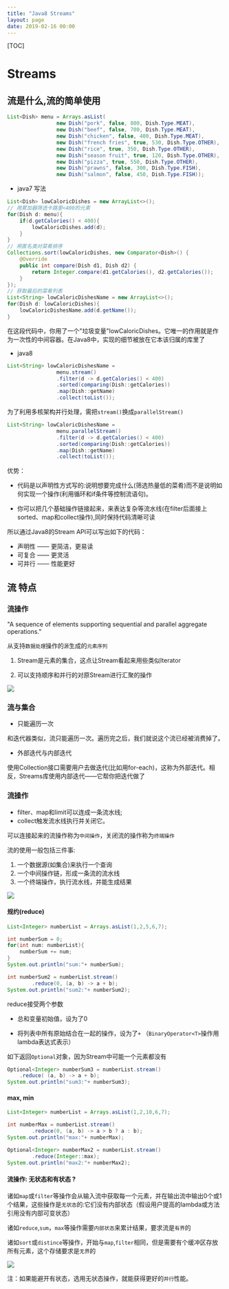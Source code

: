 ```yaml
---
title: "Java8 Streams"
layout: page
date: 2019-02-16 00:00
---
```


[TOC]

# Streams

## 流是什么,流的简单使用

```java
List<Dish> menu = Arrays.asList(
                new Dish("pork", false, 800, Dish.Type.MEAT),
                new Dish("beef", false, 700, Dish.Type.MEAT),
                new Dish("chicken", false, 400, Dish.Type.MEAT),
                new Dish("french fries", true, 530, Dish.Type.OTHER),
                new Dish("rice", true, 350, Dish.Type.OTHER),
                new Dish("season fruit", true, 120, Dish.Type.OTHER),
                new Dish("pizza", true, 550, Dish.Type.OTHER),
                new Dish("prawns", false, 300, Dish.Type.FISH),
                new Dish("salmon", false, 450, Dish.Type.FISH));
```

* java7 写法

```java
List<Dish> lowCaloricDishes = new ArrayList<>();
// 用累加器筛选卡路里<400的元素
for(Dish d: menu){
    if(d.getCalories() < 400){
        lowCaloricDishes.add(d);
    }
}
// 用匿名类对菜肴排序
Collections.sort(lowCaloricDishes, new Comparator<Dish>() {
    @Override
    public int compare(Dish d1, Dish d2) {
        return Integer.compare(d1.getCalories(), d2.getCalories());
    }
});
// 获取最后的菜肴列表
List<String> lowCaloricDishesName = new ArrayList<>();
for(Dish d: lowCaloricDishes){
    lowCaloricDishesName.add(d.getName());
}
```

在这段代码中，你用了一个"垃圾变量"lowCaloricDishes。它唯一的作用就是作为一次性的中间容器。在Java8中，实现的细节被放在它本该归属的库里了

* java8

```java
List<String> lowCaloricDishesName =
                menu.stream()
                .filter(d -> d.getCalories() < 400)
                .sorted(comparing(Dish::getCalories))
                .map(Dish::getName)
                .collect(toList());
```

为了利用多核架构并行处理，需把`stream()`换成`parallelStream()`

```java
List<String> lowCaloricDishesName =
                menu.parallelStream()
                .filter(d -> d.getCalories() < 400)
                .sorted(comparing(Dish::getCalories))
                .map(Dish::getName)
                .collect(toList());
```

优势：

* 代码是以声明性方式写的:说明想要完成什么(筛选热量低的菜肴)而不是说明如何实现一个操作(利用循环和if条件等控制流语句)。

* 你可以把几个基础操作链接起来，来表达复杂等流水线(在filter后面接上 sorted、map和collect操作),同时保持代码清晰可读

所以通过Java8的Stream API可以写出如下的代码：

* 声明性 —— 更简洁，更易读
* 可复合 —— 更灵活
* 可并行 —— 性能更好

## 流 特点

### 流操作

"A sequence of elements supporting sequential and parallel aggregate operations."

从支持`数据处理`操作的`源`生成的`元素序列`

1. Stream是元素的集合，这点让Stream看起来用些类似Iterator

2. 可以支持顺序和并行的对原Stream进行汇聚的操作

![](https://raw.githubusercontent.com/doctording/sword_at_offer/master/content/java8/imgs/streams.png)

### 流与集合

* 只能遍历一次

和迭代器类似，流只能遍历一次。遍历完之后，我们就说这个流已经被消费掉了。

* 外部迭代与内部迭代

使用Collection接口需要用户去做迭代(比如用for-each)，这称为外部迭代。相反，Streams库使用内部迭代——它帮你把迭代做了

### 流操作

* filter、map和limit可以连成一条流水线;
* collect触发流水线执行并关闭它。

可以连接起来的流操作称为`中间操作`，关闭流的操作称为`终端操作`

流的使用一般包括三件事:

1. 一个数据源(如集合)来执行一个查询
2. 一个中间操作链，形成一条流的流水线
3. 一个终端操作，执行流水线，并能生成结果

![](https://raw.githubusercontent.com/doctording/sword_at_offer/master/content/java8/imgs/stream_operate.png)

#### 规约(reduce)

```java
List<Integer> numberList = Arrays.asList(1,2,5,6,7);

int numberSum = 0;
for(int num: numberList){
    numberSum += num;
}
System.out.println("sum:"+ numberSum);

int numberSum2 = numberList.stream()
        .reduce(0, (a, b) -> a + b);
System.out.println("sum2:"+ numberSum2);
```

reduce接受两个参数

* 总和变量初始值，设为了0

* 将列表中所有原始结合在一起的操作，设为了`+` （`BinaryOperator<T>`操作用lambda表达式表示）

如下返回`Optional`对象，因为Stream中可能一个元素都没有

```java
Optional<Integer> numberSum3 = numberList.stream()
    .reduce( (a, b) -> a + b);
System.out.println("sum3:"+ numberSum3);
```

#### max, min

```java
List<Integer> numberList = Arrays.asList(1,2,10,6,7);

int numberMax = numberList.stream()
        .reduce(0, (a, b) -> a > b ? a : b);
System.out.println("max:"+ numberMax);

Optional<Integer> numberMax2 = numberList.stream()
        .reduce(Integer::max);
System.out.println("max2:"+ numberMax2);
```

#### 流操作: 无状态和有状态 ?

诸如`map`或`filter`等操作会从输入流中获取每一个元素，并在输出流中输出0个或1个结果，这些操作是`无状态`的:它们没有内部状态（假设用户提高的lambda或方法引用没有内部可变状态）

诸如`reduce`,`sum`，`max`等操作需要`内部状态`来累计结果，要求流是`有界`的

诸如`sort`或`distince`等操作，开始与`map`,`filter`相同，但是需要有个缓冲区存放所有元素，这个存储要求是`无界`的

![](https://raw.githubusercontent.com/doctording/sword_at_offer/master/content/java8/imgs/stream_operate2.png)

注：如果能避开有状态，选用无状态操作，就能获得更好的`并行`性能。

